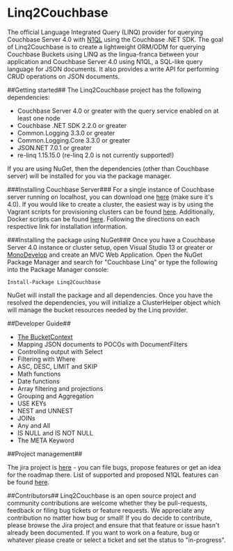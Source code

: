 Linq2Couchbase
==================

The official Language Integrated Query (LINQ) provider for querying Couchbase Server 4.0 with [N1QL](http://developer.couchbase.com/documentation/server/4.0/n1ql/n1ql-intro/data-access-using-n1ql.html) using the Couchbase .NET SDK. The goal of Linq2Couchbase is to create a lightweight ORM/ODM for querying Couchbase Buckets using LINQ as the lingua-franca between your application and Couchbase Server 4.0 using N1QL, a SQL-like query language for JSON documents. It also provides a write API for performing CRUD operations on JSON documents.

##Getting started##
The Linq2Couchbase project has the following dependencies:

- Couchbase Server 4.0 or greater with the query service enabled on at least one node
- Couchbase .NET SDK 2.2.0 or greater
- Common.Logging 3.3.0 or greater
- Common.Logging.Core 3.3.0 or greater
- JSON.NET 7.0.1 or greater
- re-linq 1.15.15.0 (re-linq 2.0 is not currently supported!)

If you are using NuGet, then the dependencies (other than Couchbase server) will be installed for you via the package manager. 

###Installing Couchbase Server###
For a single instance of Couchbase server running on localhost, you can download one [here](http://www.couchbase.com/nosql-databases/downloads) (make sure it's 4.0). If you would like to create a cluster, the easiest way is by using the Vagrant scripts for provisioning clusters can be found [here](https://github.com/couchbaselabs/vagrants). Additionally, Docker scripts can be found [here](https://hub.docker.com/r/couchbase/server/). Following the directions on each respective link for installation information.

###Installing the package using NuGet###
Once you have a Couchbase Server 4.0 instance or cluster setup, open Visual Studio 13 or greater or [MonoDevelop](http://www.monodevelop.com/) and create an MVC Web Application. Open the NuGet Package Manager and search for "Couchbase Linq" or type the following into the Package Manager console:

    Install-Package Linq2Couchbase 

NuGet will install the package and all dependencies. Once you have the resolved the dependencies, you will initialize a ClusterHelper object which will manage the bucket resources needed by the Linq provider.

##Developer Guide##

- [The BucketContext](https://github.com/couchbaselabs/Linq2Couchbase/blob/master/docs/bucket-context.md)
- Mapping JSON documents to POCOs with DocumentFilters
- Controlling output with Select
- Filtering with Where
- ASC, DESC, LIMIT and SKIP
- Math functions
- Date functions
- Array filtering and projections
- Grouping and Aggregation
- USE KEYs
- NEST and UNNEST
- JOINs
- Any and All
- IS NULL and IS NOT NULL
- The META Keyword


##Project management##

The jira project is [here](http://issues.couchbase.com/browse/LINQ) - you can file bugs, propose features or get an idea for the roadmap there. List of supported and proposed N1QL features can be found [here](https://docs.google.com/document/d/1hPNZ-qTKpVzQsFwg_1uUueltzNL1wA75L5F-hYF92Cw/edit?usp=sharing). 

##Contributors##
Linq2Couchbase is an open source project and community contributions are welcome whether they be pull-requests, feedback or filing bug tickets or feature requests. We appreciate any contribution no matter how bug or small! If you do decide to contribute, please browse the Jira project and ensure that that feature or issue hasn't already been documented. If you want to work on a feature, bug or whatever please create or select a ticket and set the status to "in-progress".


